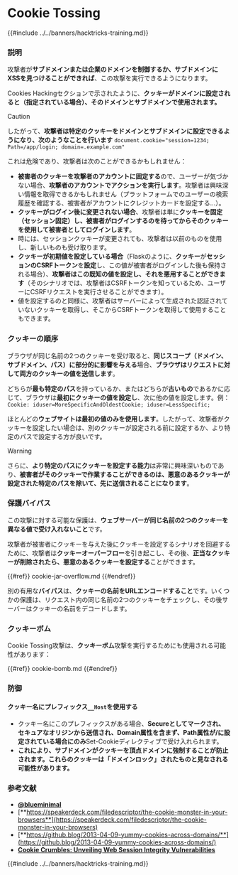 # Cookie Tossing

{{#include ../../banners/hacktricks-training.md}}

### 説明

攻撃者が**サブドメインまたは企業のドメインを制御するか、サブドメインにXSSを見つけることができれば**、この攻撃を実行できるようになります。

Cookies Hackingセクションで示されたように、**クッキーがドメインに設定されると（指定されている場合）、そのドメインとサブドメインで使用されます。**

> [!CAUTION]
> したがって、**攻撃者は特定のクッキーをドメインとサブドメインに設定できるようになり、次のようなことを行います** `document.cookie="session=1234; Path=/app/login; domain=.example.com"`

これは危険であり、攻撃者は次のことができるかもしれません：

- **被害者のクッキーを攻撃者のアカウントに固定する**ので、ユーザーが気づかない場合、**攻撃者のアカウントでアクションを実行します**。攻撃者は興味深い情報を取得できるかもしれません（プラットフォームでのユーザーの検索履歴を確認する、被害者がアカウントにクレジットカードを設定する...）。
- **クッキーがログイン後に変更されない場合**、攻撃者は単に**クッキーを固定（セッション固定）**し、被害者がログインするのを待ってから**そのクッキーを使用して被害者としてログインします**。
- 時には、セッションクッキーが変更されても、攻撃者は以前のものを使用し、新しいものも受け取ります。
- **クッキーが初期値を設定している場合**（Flaskのように、**クッキー**が**セッションのCSRFトークン**を**設定**し、この値が被害者がログインした後も保持される場合）、**攻撃者はこの既知の値を設定し、それを悪用することができます**（そのシナリオでは、攻撃者はCSRFトークンを知っているため、ユーザーにCSRFリクエストを実行させることができます）。
- 値を設定するのと同様に、攻撃者はサーバーによって生成された認証されていないクッキーを取得し、そこからCSRFトークンを取得して使用することもできます。

### クッキーの順序

ブラウザが同じ名前の2つのクッキーを受け取ると、**同じスコープ（ドメイン、サブドメイン、パス）に部分的に影響を与える**場合、**ブラウザはリクエストに対して両方のクッキーの値を送信します**。

どちらが**最も特定のパス**を持っているか、またはどちらが**古いもの**であるかに応じて、ブラウザは**最初にクッキーの値を設定し**、次に他の値を設定します。例：`Cookie: iduser=MoreSpecificAndOldestCookie; iduser=LessSpecific;`

ほとんどの**ウェブサイトは最初の値のみを使用します**。したがって、攻撃者がクッキーを設定したい場合は、別のクッキーが設定される前に設定するか、より特定のパスで設定する方が良いです。

> [!WARNING]
> さらに、**より特定のパスにクッキーを設定する能力**は非常に興味深いものであり、**被害者がそのクッキーで作業することができるのは、悪意のあるクッキーが設定された特定のパスを除いて、先に送信されることになります**。

### 保護バイパス

この攻撃に対する可能な保護は、**ウェブサーバーが同じ名前の2つのクッキーを異なる値で受け入れないこと**です。

攻撃者が被害者にクッキーを与えた後にクッキーを設定するシナリオを回避するために、攻撃者は**クッキーオーバーフロー**を引き起こし、その後、**正当なクッキーが削除されたら、悪意のあるクッキーを設定する**ことができます。

{{#ref}}
cookie-jar-overflow.md
{{#endref}}

別の有用な**バイパス**は、**クッキーの名前をURLエンコードすること**です。いくつかの保護は、リクエスト内の同じ名前の2つのクッキーをチェックし、その後サーバーはクッキーの名前をデコードします。

### クッキーボム

Cookie Tossing攻撃は、**クッキーボム**攻撃を実行するためにも使用される可能性があります：

{{#ref}}
cookie-bomb.md
{{#endref}}

### 防御

#### **クッキー名にプレフィックス`__Host`を使用する**

- クッキー名にこのプレフィックスがある場合、**Secureとしてマークされ、セキュアなオリジンから送信され、Domain属性を含まず、Path属性が/に設定されている場合にのみ**Set-Cookieディレクティブで受け入れられます。
- **これにより、サブドメインがクッキーを頂点ドメインに強制することが防止されます。これらのクッキーは「ドメインロック」されたものと見なされる可能性があります。**

### 参考文献

- [**@blueminimal**](https://twitter.com/blueminimal)
- [**https://speakerdeck.com/filedescriptor/the-cookie-monster-in-your-browsers**](https://speakerdeck.com/filedescriptor/the-cookie-monster-in-your-browsers)
- [**https://github.blog/2013-04-09-yummy-cookies-across-domains/**](https://github.blog/2013-04-09-yummy-cookies-across-domains/)
- [**Cookie Crumbles: Unveiling Web Session Integrity Vulnerabilities**](https://www.youtube.com/watch?v=F_wAzF4a7Xg)

{{#include ../../banners/hacktricks-training.md}}
